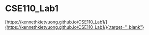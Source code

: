 # CSE110_Lab1

[https://kennethkietvuong.github.io/CSE110_Lab1/](https://kennethkietvuong.github.io/CSE110_Lab1/){:target="_blank"}
